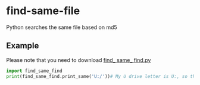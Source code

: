 # find-same-file
Python searches the same file based on md5
## Example
Please note that you need to download [find_ same_ find.py](https://github.com/Fgaoxing/find-same-file/blob/main/find_same_find.py)
```py
import find_same_find
print(find_same_find.print_same('U:/'))# My U drive letter is U:, so the location is U:/
```
